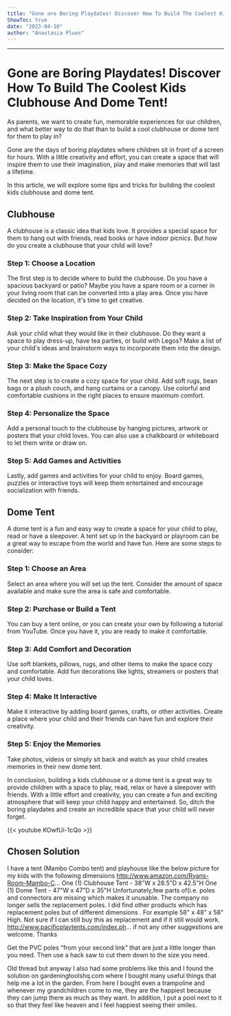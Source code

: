 ```yaml
---
title: "Gone are Boring Playdates! Discover How To Build The Coolest Kids Clubhouse And Dome Tent!"
ShowToc: true 
date: "2023-04-10"
author: "Anastasia Plues"
---
```

*****
# Gone are Boring Playdates! Discover How To Build The Coolest Kids Clubhouse And Dome Tent!

As parents, we want to create fun, memorable experiences for our children, and what better way to do that than to build a cool clubhouse or dome tent for them to play in?

Gone are the days of boring playdates where children sit in front of a screen for hours. With a little creativity and effort, you can create a space that will inspire them to use their imagination, play and make memories that will last a lifetime.

In this article, we will explore some tips and tricks for building the coolest kids clubhouse and dome tent.

## Clubhouse

A clubhouse is a classic idea that kids love. It provides a special space for them to hang out with friends, read books or have indoor picnics. But how do you create a clubhouse that your child will love?

### Step 1: Choose a Location

The first step is to decide where to build the clubhouse. Do you have a spacious backyard or patio? Maybe you have a spare room or a corner in your living room that can be converted into a play area. Once you have decided on the location, it's time to get creative.

### Step 2: Take Inspiration from Your Child

Ask your child what they would like in their clubhouse. Do they want a space to play dress-up, have tea parties, or build with Legos? Make a list of your child's ideas and brainstorm ways to incorporate them into the design.

### Step 3: Make the Space Cozy

The next step is to create a cozy space for your child. Add soft rugs, bean bags or a plush couch, and hang curtains or a canopy. Use colorful and comfortable cushions in the right places to ensure maximum comfort.

### Step 4: Personalize the Space

Add a personal touch to the clubhouse by hanging pictures, artwork or posters that your child loves. You can also use a chalkboard or whiteboard to let them write or draw on.

### Step 5: Add Games and Activities

Lastly, add games and activities for your child to enjoy. Board games, puzzles or interactive toys will keep them entertained and encourage socialization with friends.

## Dome Tent

A dome tent is a fun and easy way to create a space for your child to play, read or have a sleepover. A tent set up in the backyard or playroom can be a great way to escape from the world and have fun. Here are some steps to consider:

### Step 1: Choose an Area

Select an area where you will set up the tent. Consider the amount of space available and make sure the area is safe and comfortable.

### Step 2: Purchase or Build a Tent

You can buy a tent online, or you can create your own by following a tutorial from YouTube. Once you have it, you are ready to make it comfortable.

### Step 3: Add Comfort and Decoration

Use soft blankets, pillows, rugs, and other items to make the space cozy and comfortable. Add fun decorations like lights, streamers or posters that your child loves.

### Step 4: Make It Interactive

Make it interactive by adding board games, crafts, or other activities. Create a place where your child and their friends can have fun and explore their creativity.

### Step 5: Enjoy the Memories

Take photos, videos or simply sit back and watch as your child creates memories in their new dome tent.

In conclusion, building a kids clubhouse or a dome tent is a great way to provide children with a space to play, read, relax or have a sleepover with friends. With a little effort and creativity, you can create a fun and exciting atmosphere that will keep your child happy and entertained. So, ditch the boring playdates and create an incredible space that your child will never forget.

{{< youtube KOwfUi-1cQo >}} 



## Chosen Solution
 I have a tent (Mambo Combo tent) and playhouse like the below picture for my kids with the following dimensions
http://www.amazon.com/Ryans-Room-Mambo-C...
One (1) Clubhouse Tent - 38"W x 28.5"D x 42.5"H
One (1) Dome Tent - 47"W x 47"D x 35"H
Unfortunately,few parts of(i.e. poles and connectors are missing which makes it unusable. The company no longer sells the replacement poles.
I did find other products which has replacement poles but of different dimensions . For example  58" x 48" x 58" High. Not sure if I can still buy this as replacement and if it still would work.
http://www.pacificplaytents.com/index.ph...
if not any other suggestions are welcome.
Thanks

 Get the PVC poles “from your second link” that are just a little longer than you need.  Then use a hack saw to cut them down to the size you need.

 Old thread but anyway I also had some problems like this and I found the solution on gardeningtoolshq.com where I bought many useful things that help me a lot in the garden.
From here I bought even a trampoline and whenever my grandchildren come to me, they are the happiest because they can jump there as much as they want.
In addition, I put a pool next to it so that they feel like heaven and I feel happiest seeing their smiles.




